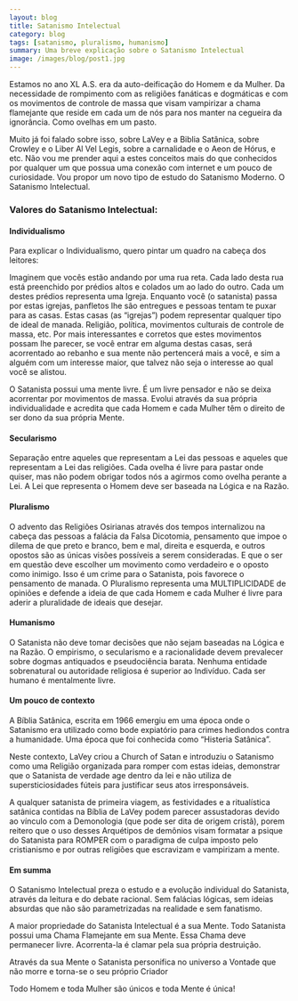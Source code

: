```yaml
---
layout: blog
title: Satanismo Intelectual
category: blog
tags: [satanismo, pluralismo, humanismo]  
summary: Uma breve explicação sobre o Satanismo Intelectual
image: /images/blog/post1.jpg
---
```


Estamos no ano XL A.S. era da auto-deificação do Homem e da Mulher. Da necessidade de rompimento com as religiões fanáticas e dogmáticas e com os movimentos de controle de massa que visam vampirizar a chama flamejante que reside em cada um de nós para nos manter na cegueira da ignorância. Como ovelhas em um pasto.

Muito já foi falado sobre isso, sobre LaVey e a Biblia Satânica, sobre Crowley e o Liber Al Vel Legis, sobre a carnalidade e o Aeon de Hórus, e etc. Não vou me prender aqui a estes conceitos mais do que conhecidos por qualquer um que possua uma conexão com internet e um pouco de curiosidade. Vou propor um novo tipo de estudo do Satanismo Moderno. O Satanismo Intelectual.

### Valores do Satanismo Intelectual:

#### Individualismo

Para explicar o Individualismo, quero pintar um quadro na cabeça dos leitores:

Imaginem que vocês estão andando por uma rua reta. Cada lado desta rua está preenchido por prédios altos e colados um ao lado do outro. Cada um destes prédios representa uma Igreja. Enquanto você (o satanista) passa por estas igrejas, panfletos lhe são entregues e pessoas tentam te puxar para as casas. Estas casas (as “igrejas”) podem representar qualquer tipo de ideal de manada. Religião, política, movimentos culturais de controle de massa, etc. Por mais interessantes e corretos que estes movimentos possam lhe parecer, se você entrar em alguma destas casas, será acorrentado ao rebanho e sua mente não pertencerá mais a você, e sim a alguém com um interesse maior, que talvez não seja o interesse ao qual você se alistou.

O Satanista possui uma mente livre. É um livre pensador e não se deixa acorrentar por movimentos de massa. Evolui através da sua própria individualidade e acredita que cada Homem e cada Mulher têm o direito de ser dono da sua própria Mente.

#### Secularismo

Separação entre aqueles que representam a Lei das pessoas e aqueles que representam a Lei das religiões.
Cada ovelha é livre para pastar onde quiser, mas não podem obrigar todos nós a agirmos como ovelha perante a Lei. A Lei que representa o Homem deve ser baseada na Lógica e na Razão.

#### Pluralismo

O advento das Religiões Osirianas através dos tempos internalizou na cabeça das pessoas a falácia da Falsa Dicotomia, pensamento que impoe o dilema de que preto e branco, bem e mal, direita e esquerda, e outros opostos são as únicas visões possíveis a serem consideradas. E que o ser em questão deve escolher um movimento como verdadeiro e o oposto como inimigo. Isso é um crime para o Satanista, pois favorece o pensamento de manada. O Pluralismo representa uma MULTIPLICIDADE de opiniões e defende a ideia de que cada Homem e cada Mulher é livre para aderir a pluralidade de ideais que desejar.

#### Humanismo

O Satanista não deve tomar decisões que não sejam baseadas na Lógica e na Razão. O empirismo, o secularismo e a racionalidade devem prevalecer sobre dogmas antiquados e pseudociência barata. Nenhuma entidade sobrenatural ou autoridade religiosa é superior ao Indivíduo. Cada ser humano é  mentalmente livre.

#### Um pouco de contexto

A Bíblia Satânica, escrita em 1966 emergiu em uma época onde o Satanismo era utilizado como bode expiatório para crimes hediondos contra a humanidade. Uma época que foi conhecida como “Histeria Satânica”.

Neste contexto, LaVey criou a Church of Satan e introduziu o Satanismo como uma Religião organizada para romper com estas ideias, demonstrar que o Satanista de verdade age dentro da lei e não utiliza de supersticiosidades fúteis para justificar seus atos irresponsáveis.

A qualquer satanista de primeira viagem, as festividades e a ritualística satânica contidas na Bíblia de LaVey podem parecer assustadoras devido ao vínculo com a Demonologia (que pode ser dita de origem cristã), porem reitero que o uso desses Arquétipos de demônios visam formatar a psique do Satanista para ROMPER com o paradigma de culpa imposto pelo cristianismo e por outras religiões que escravizam e vampirizam a mente.

#### Em summa

O Satanismo Intelectual preza o estudo e a evolução individual do Satanista, através da leitura e do debate racional. Sem falácias lógicas, sem ideias absurdas que não são parametrizadas na realidade e sem fanatismo.

A maior propriedade do Satanista Intelectual é a sua Mente. Todo Satanista possui uma Chama Flamejante em sua Mente. Essa Chama deve permanecer livre. Acorrenta-la é clamar pela sua própria destruição.

Através da sua Mente o Satanista personifica no universo a Vontade que não morre
e torna-se o seu próprio Criador

Todo Homem e toda Mulher são únicos e toda Mente é única!
